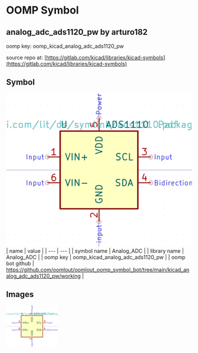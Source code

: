 # OOMP Symbol  
## analog_adc_ads1120_pw  by arturo182  
  
oomp key: oomp_kicad_analog_adc_ads1120_pw  
  
source repo at: [https://gitlab.com/kicad/libraries/kicad-symbols](https://gitlab.com/kicad/libraries/kicad-symbols)  
## Symbol  
  
[![working.png](working_600.png)](working.png)  
| name | value | 
| --- | --- | 
| symbol name | Analog_ADC | 
| library name | Analog_ADC | 
| oomp key | oomp_kicad_analog_adc_ads1120_pw | 
| oomp bot github | https://github.com/oomlout/oomlout_oomp_symbol_bot/tree/main/kicad_analog_adc_ads1120_pw/working | 
## Images  
  
[![working.png](working_140.png)](working.png)  
